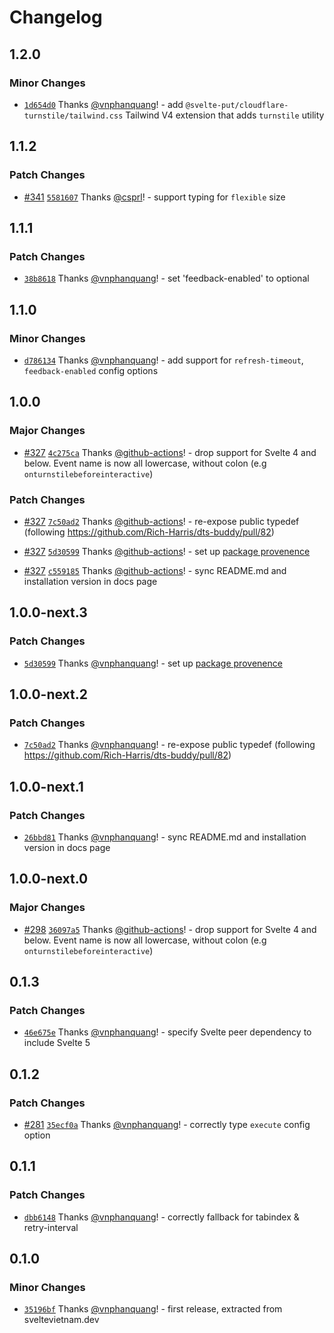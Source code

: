 # Changelog

## 1.2.0

### Minor Changes

- [`1d654d0`](https://github.com/vnphanquang/svelte-put/commit/1d654d014927970f4ebd37a2b417d7bc95bd4df0) Thanks [@vnphanquang](https://github.com/vnphanquang)! - add `@svelte-put/cloudflare-turnstile/tailwind.css` Tailwind V4 extension that adds `turnstile` utility

## 1.1.2

### Patch Changes

- [#341](https://github.com/vnphanquang/svelte-put/pull/341) [`5581607`](https://github.com/vnphanquang/svelte-put/commit/55816070fa9475e9d8ad88afafb08956f05eb5ad) Thanks [@csprl](https://github.com/csprl)! - support typing for `flexible` size

## 1.1.1

### Patch Changes

- [`38b8618`](https://github.com/vnphanquang/svelte-put/commit/38b8618ff5087d7e5459a3d054efeb5cb229f380) Thanks [@vnphanquang](https://github.com/vnphanquang)! - set 'feedback-enabled' to optional

## 1.1.0

### Minor Changes

- [`d786134`](https://github.com/vnphanquang/svelte-put/commit/d786134db3dca860de98a6939c7d81589889cf25) Thanks [@vnphanquang](https://github.com/vnphanquang)! - add support for `refresh-timeout`, `feedback-enabled` config options

## 1.0.0

### Major Changes

- [#327](https://github.com/vnphanquang/svelte-put/pull/327) [`4c275ca`](https://github.com/vnphanquang/svelte-put/commit/4c275cadf63ee1a51c8da075ee8de7c45f00f2b1) Thanks [@github-actions](https://github.com/apps/github-actions)! - drop support for Svelte 4 and below. Event name is now all lowercase, without colon (e.g `onturnstilebeforeinteractive`)

### Patch Changes

- [#327](https://github.com/vnphanquang/svelte-put/pull/327) [`7c50ad2`](https://github.com/vnphanquang/svelte-put/commit/7c50ad2177f8172414f3a178902898f5f43644af) Thanks [@github-actions](https://github.com/apps/github-actions)! - re-expose public typedef (following https://github.com/Rich-Harris/dts-buddy/pull/82)

- [#327](https://github.com/vnphanquang/svelte-put/pull/327) [`5d30599`](https://github.com/vnphanquang/svelte-put/commit/5d3059929a1846fae63e8e35a1423544321f55cc) Thanks [@github-actions](https://github.com/apps/github-actions)! - set up [package provenence](https://docs.npmjs.com/generating-provenance-statements#publishing-packages-with-provenance-via-github-actions)

- [#327](https://github.com/vnphanquang/svelte-put/pull/327) [`c559185`](https://github.com/vnphanquang/svelte-put/commit/c55918517ef53fbc07870fa33e1f6c2e13e7c995) Thanks [@github-actions](https://github.com/apps/github-actions)! - sync README.md and installation version in docs page

## 1.0.0-next.3

### Patch Changes

- [`5d30599`](https://github.com/vnphanquang/svelte-put/commit/5d3059929a1846fae63e8e35a1423544321f55cc) Thanks [@vnphanquang](https://github.com/vnphanquang)! - set up [package provenence](https://docs.npmjs.com/generating-provenance-statements#publishing-packages-with-provenance-via-github-actions)

## 1.0.0-next.2

### Patch Changes

- [`7c50ad2`](https://github.com/vnphanquang/svelte-put/commit/7c50ad2177f8172414f3a178902898f5f43644af) Thanks [@vnphanquang](https://github.com/vnphanquang)! - re-expose public typedef (following https://github.com/Rich-Harris/dts-buddy/pull/82)

## 1.0.0-next.1

### Patch Changes

- [`26bbd81`](https://github.com/vnphanquang/svelte-put/commit/26bbd813c1e65ead04d5d6bcb29b97a34045646b) Thanks [@vnphanquang](https://github.com/vnphanquang)! - sync README.md and installation version in docs page

## 1.0.0-next.0

### Major Changes

- [#298](https://github.com/vnphanquang/svelte-put/pull/298) [`36097a5`](https://github.com/vnphanquang/svelte-put/commit/36097a53784177bd671d334bf96d8c8385e44b10) Thanks [@github-actions](https://github.com/apps/github-actions)! - drop support for Svelte 4 and below. Event name is now all lowercase, without colon (e.g `onturnstilebeforeinteractive`)

## 0.1.3

### Patch Changes

- [`46e675e`](https://github.com/vnphanquang/svelte-put/commit/46e675e05e87ca042af231cd059dc944cd6080d5) Thanks [@vnphanquang](https://github.com/vnphanquang)! - specify Svelte peer dependency to include Svelte 5

## 0.1.2

### Patch Changes

- [#281](https://github.com/vnphanquang/svelte-put/pull/281) [`35ecf0a`](https://github.com/vnphanquang/svelte-put/commit/35ecf0ac8e9d15691eadde3ccd5dd14dd4207f31) Thanks [@vnphanquang](https://github.com/vnphanquang)! - correctly type `execute` config option

## 0.1.1

### Patch Changes

- [`dbb6148`](https://github.com/vnphanquang/svelte-put/commit/dbb6148b3b07ee451ce565706e82b75773bc27ce) Thanks [@vnphanquang](https://github.com/vnphanquang)! - correctly fallback for tabindex & retry-interval

## 0.1.0

### Minor Changes

- [`35196bf`](https://github.com/vnphanquang/svelte-put/commit/35196bf85bd524d1c61f409de2964d2e96209722) Thanks [@vnphanquang](https://github.com/vnphanquang)! - first release, extracted from sveltevietnam.dev
